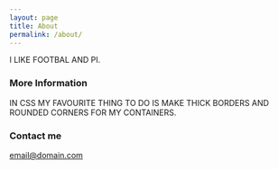 ```yaml
---
layout: page
title: About
permalink: /about/
---
```


I LIKE FOOTBAL AND PI.

### More Information

IN CSS MY FAVOURITE THING TO DO IS MAKE THICK BORDERS AND ROUNDED CORNERS FOR MY CONTAINERS.

### Contact me

[email@domain.com](mailto:email@domain.com)
